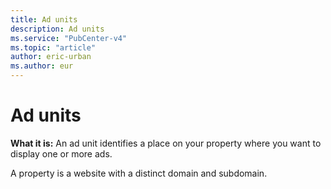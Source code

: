 ```yaml
---
title: Ad units
description: Ad units
ms.service: "PubCenter-v4"
ms.topic: "article"
author: eric-urban
ms.author: eur
---
```


# Ad units

**What it is:**  An ad unit identifies a place on your property where you want to display one or more ads.

A property is a website with a distinct domain and subdomain.


